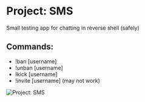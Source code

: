 # Project: SMS

Small testing app for chatting in reverse shell (safely)

## Commands:

- !ban [username]
- !unban [username]
- !kick [username]
- !invite [username] (may not work)

![Project: SMS](https://i.ibb.co/SmY5ZWv/a-matrix-like-illustration-of-the-text-sms-in-gree-l-K7zpc-Tz-Ty2a-X6-TCSi-Dz-Lg-j-Z7-Kcca-Rn-Kg4j-B.jpg "Project: SMS")
